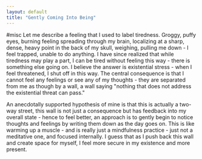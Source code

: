 ```yaml
---
layout: default
title: "Gently Coming Into Being"
---
```

#misc 
Let me describe a feeling that I used to label tiredness. Groggy, puffy eyes, burning feeling spreading through my brain, localizing at a sharp, dense, heavy point in the back of my skull, weighing, pulling me down - I feel trapped, unable to do anything. I have since realized that while tiredness may play a part, I can be tired without feeling this way - there is something else going on. I believe the answer is existential stress - when I feel threatened, I shut off in this way. The central consequence is that I cannot feel any feelings or see any of my thoughts - they are separated from me as though by a wall, a wall saying "nothing that does not address the existential threat can pass." 

An anecdotally supported hypothesis of mine is that this is actually a two-way street, this wall is not just a consequence but has feedback into my overall state - hence to feel better, an approach is to gently begin to notice thoughts and feelings by writing them down as the day goes on. This is like warming up a muscle - and is really just a mindfulness practice - just not a meditative one, and focused internally. I guess that as I push back this wall and create space for myself, I feel more secure in my existence and more present. 